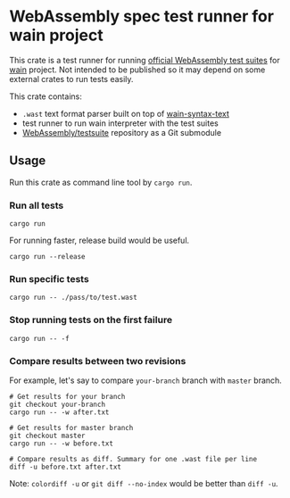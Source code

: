 WebAssembly spec test runner for wain project
=============================================

This crate is a test runner for running [official WebAssembly test suites][testsuite] for [wain][proj]
project. Not intended to be published so it may depend on some external crates to run tests easily.

This crate contains:

- `.wast` text format parser built on top of [wain-syntax-text](../wain-syntax-text)
- test runner to run wain interpreter with the test suites
- [WebAssembly/testsuite][testsuite] repository as a Git submodule

## Usage

Run this crate as command line tool by `cargo run`.

### Run all tests

```
cargo run
```

For running faster, release build would be useful.

```
cargo run --release
```

### Run specific tests

```
cargo run -- ./pass/to/test.wast
```

### Stop running tests on the first failure

```
cargo run -- -f
```

### Compare results between two revisions

For example, let's say to compare `your-branch` branch with `master` branch.

```
# Get results for your branch
git checkout your-branch
cargo run -- -w after.txt

# Get results for master branch
git checkout master
cargo run -- -w before.txt

# Compare results as diff. Summary for one .wast file per line
diff -u before.txt after.txt
```

Note: `colordiff -u` or `git diff --no-index` would be better than `diff -u`.

[proj]: https://github.com/rhysd/wain
[testsuite]: https://github.com/WebAssembly/testsuite
